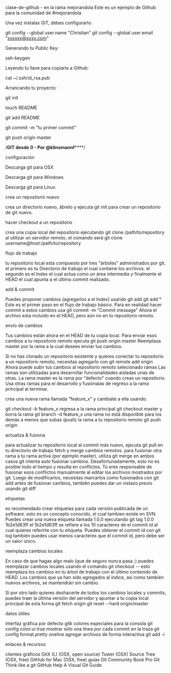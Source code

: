 clase-de-github - en la rama mejorandola
Este es un ejemplo de Github para la comunidad de #mejorandola

Una vez instalas GIT, debes configurarlo:

git config --global user.name "Christian" git config --global user.email "xxxxxx@xxxx.com"

Generando tu Public Key:

ssh-keygen

Leyendo tu llave para copiarla a Github:

cat ~/.ssh/id_rsa.pub

Arrancando tu proyecto:

git init

touch README

git add README

git commit -m "tu primer commit"

git push origin master

/************************************GIT desde 0 - Por @klinsmannf****************************************/

configuración

Descarga git para OSX

Descarga git para Windows

Descarga git para Linux

crea un repositorio nuevo

crea un directorio nuevo, ábrelo y ejecuta git init para crear un repositorio de git nuevo.

hacer checkout a un repositorio

crea una copia local del repositorio ejecutando git clone /path/to/repository al utilizar un servidor remoto, el comando será git clone username@host:/path/to/repository

flujo de trabajo

tu repositorio local esta compuesto por tres "árboles" administrados por git. el primero es tu Directorio de trabajo el cual contiene los archivos. el segundo es el Index el cual actua como un área intermedia y finalmente el HEAD el cual apunta a el último commit realizado.

add & commit

Puedes proponer cambios (agregarlos a el Index) usando git add git add * Este es el primer paso en el flujo de trabajo básico. Para en realidad hacer commit a estos cambios usa git commit -m "Commit message" Ahora el archivo esta incluído en el HEAD, pero aún no en tu repositorio remoto.

envío de cambios

Tus cambios están ahora en el HEAD de tu copia local. Para enviar esos cambios a tu repositorio remoto ejecuta git push origin master Reemplaza master por la rama a la cual desees enviar tus cambios.

Si no has clonado un repositorio existente y quieres conectar tu repositorio a un repositorio remoto, necesitas agregarlo con git remote add origin Ahora puede subir tus cambios al repositorio remoto selecionado ramas Las ramas son utilizadas para desarrollar funcionalidades aisladas unas de otras. La rama master es la rama por "defecto" cuando creas un repositorio. Usa otras ramas para el desarrollo y fusionalas de regreso a la rama principal al terminar.

crea una nueva rama llamada "feature_x" y cambiate a ella usando:

git checkout -b feature_x regresa a la rama principal git checkout master y borra la rama git branch -d feature_x una rama no está disponible para los demás a menos que subas (push) la rama a tu repositorio remoto git push origin

actualiza & fusiona

para actualizar tu repositorio local al commit más nuevo, ejecuta git pull en tu directorio de trabajo fetch y merge cambios remotos. para fusionar otra rama a tu rama activa (por ejemplo master), utiliza git merge en ambos casos git intenta auto fusionar cambios. Desafortunadamente, esto no es posible todo el tiempo y resulta en conflictos. Tú eres responsable de fusionar esos conflictos manualmente al editar los archivos mostrados por git. Luego de modificarlos, necesitas marcarlos como fusionados con git add antes de fusionar cambios, también puedes dar un vistazo previo usando git diff

etiquetas

es recomendado crear etiquetas para cada versión publicada de un software. esto es un concepto conocido, el cual tambien existe en SVN. Puedes crear una nueva etiqueta llamada 1.0.0 ejecutando git tag 1.0.0 1b2e1d63ff el 1b2e1d63ff se refiere a los 10 caracteres de el commit id al cual quieres referirte con tu etiqueta. Puedes obtener el commit id con git log también puedes usar menos caracteres que el commit id, pero debe ser un valor único.

reemplaza cambios locales

En caso de que hagas algo malo (que de seguro nunca pasa ;) puedes reemplazar cambios locales usando el comando git checkout -- esto reemplaza los cambios en tu árbol de trabajo con el último contenido de HEAD. Los cambios que ya han sido agregados al índice, así como también nuevos archivos, se mantendrán sin cambio.

Si por otro lado quieres deshacerte de todos los cambios locales y commits, puedes traer la última versión del servidor y apuntar a tu copia local principal de esta forma git fetch origin git reset --hard origin/master

datos útiles

Interfaz gráfica por defecto gitk colores especiales para la consola git config color.ui true mostrar sólo una línea por cada commit en la traza git config format.pretty oneline agregar archivos de forma interactiva git add -i

enlaces & recursos

clientes gráficos GitX (L) (OSX, open source) Tower (OSX) Source Tree (OSX, free) GitHub for Mac (OSX, free) guías Git Community Book Pro Git Think like a git GitHub Help A Visual Git Guide
